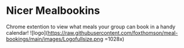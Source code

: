 # Nicer Mealbookins
Chrome extention to view what meals your group can book in a handy calendar!
![logo](https://raw.githubusercontent.com/foxthomson/meal-bookings/main/images/Logofullsize.png =1028x)